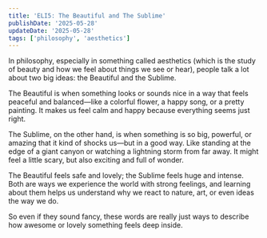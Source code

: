 ```yaml
---
title: 'ELI5: The Beautiful and The Sublime'
publishDate: '2025-05-28'
updateDate: '2025-05-28'
tags: ['philosophy', 'aesthetics']
---
```


In philosophy, especially in something called aesthetics (which is the study of beauty and how we feel about things we see or hear), people talk a lot about two big ideas: the Beautiful and the Sublime.

The Beautiful is when something looks or sounds nice in a way that feels peaceful and balanced—like a colorful flower, a happy song, or a pretty painting. It makes us feel calm and happy because everything seems just right.

The Sublime, on the other hand, is when something is so big, powerful, or amazing that it kind of shocks us—but in a good way. Like standing at the edge of a giant canyon or watching a lightning storm from far away. It might feel a little scary, but also exciting and full of wonder.

The Beautiful feels safe and lovely; the Sublime feels huge and intense. Both are ways we experience the world with strong feelings, and learning about them helps us understand why we react to nature, art, or even ideas the way we do.

So even if they sound fancy, these words are really just ways to describe how awesome or lovely something feels deep inside.
